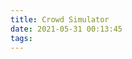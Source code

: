 ```yaml
---
title: Crowd Simulator
date: 2021-05-31 00:13:45
tags:
---
```

<script src="https://cdnjs.cloudflare.com/ajax/libs/gsap/3.2.6/gsap.min.js"></script>
<canvas id="canvas"></canvas>
<style>
#canvas {
  width: 100%;
  height: 100%;
}
</style>
<script id="crowdsim" src="/crowdsim.js"></script>